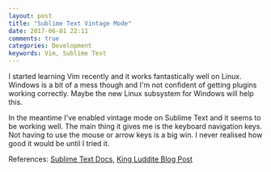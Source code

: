 ```yaml
---
layout: post
title: "Sublime Text Vintage Mode"
date: 2017-06-01 22:11
comments: true
categories: Development
keywords: Vim, Sublime Text
---
```

I started learning Vim recently and it works fantastically well on Linux. 
Windows is a bit of a mess though and I'm not confident of getting plugins working correctly. 
Maybe the new Linux subsystem for Windows will help this. 

In the meantime I've enabled vintage mode on Sublime Text and it seems to be working well. 
The main thing it gives me is the keyboard navigation keys. 
Not having to use the mouse or arrow keys is a big win. 
I never realised how good it would be until I tried it.

References: [Sublime Text Docs](https://www.sublimetext.com/docs/3/vintage.html), [King Luddite Blog Post](https://kingluddite.com/st2/using-vintage-mode-in-sublime-text-the-skinny)